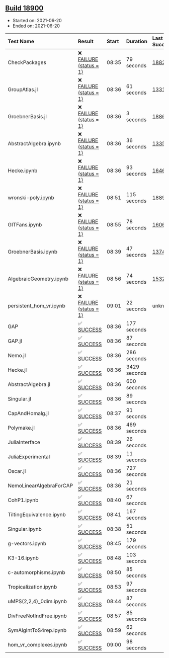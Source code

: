 ## [Build 18900](https://oscarci.mathematik.uni-kl.de/job/oscar/18900/)

* Started on: 2021-06-20
* Ended on: 2021-06-20

| Test Name    | Result | Start | Duration | Last Success | First Failure |
|:-------------|:-------|:------|:---------|:-------------|:--------------|
| CheckPackages | ❌ [FAILURE (status = 1)](https://oscarci.mathematik.uni-kl.de/job/oscar/18900/artifact/logs/build-18900/CheckPackages.log) | 08:35 | 79 seconds | [18822](https://oscarci.mathematik.uni-kl.de/job/oscar/18822/) | [18823](https://oscarci.mathematik.uni-kl.de/job/oscar/18823/) |
| GroupAtlas.jl | ❌ [FAILURE (status = 1)](https://oscarci.mathematik.uni-kl.de/job/oscar/18900/artifact/logs/build-18900/GroupAtlas.jl.log) | 08:36 | 61 seconds | [13311](https://oscarci.mathematik.uni-kl.de/job/oscar/13311/) | [13312](https://oscarci.mathematik.uni-kl.de/job/oscar/13312/) |
| GroebnerBasis.jl | ❌ [FAILURE (status = 1)](https://oscarci.mathematik.uni-kl.de/job/oscar/18900/artifact/logs/build-18900/GroebnerBasis.jl.log) | 08:36 | 3 seconds | [18864](https://oscarci.mathematik.uni-kl.de/job/oscar/18864/) | [18865](https://oscarci.mathematik.uni-kl.de/job/oscar/18865/) |
| AbstractAlgebra.ipynb | ❌ [FAILURE (status = 1)](https://oscarci.mathematik.uni-kl.de/job/oscar/18900/artifact/logs/build-18900/AbstractAlgebra.ipynb.log) | 08:36 | 36 seconds | [13355](https://oscarci.mathematik.uni-kl.de/job/oscar/13355/) | [13356](https://oscarci.mathematik.uni-kl.de/job/oscar/13356/) |
| Hecke.ipynb | ❌ [FAILURE (status = 1)](https://oscarci.mathematik.uni-kl.de/job/oscar/18900/artifact/logs/build-18900/Hecke.ipynb.log) | 08:36 | 93 seconds | [16463](https://oscarci.mathematik.uni-kl.de/job/oscar/16463/) | [16464](https://oscarci.mathematik.uni-kl.de/job/oscar/16464/) |
| wronski-poly.ipynb | ❌ [FAILURE (status = 1)](https://oscarci.mathematik.uni-kl.de/job/oscar/18900/artifact/logs/build-18900/wronski-poly.ipynb.log) | 08:51 | 115 seconds | [18899](https://oscarci.mathematik.uni-kl.de/job/oscar/18899/) | [18900](https://oscarci.mathematik.uni-kl.de/job/oscar/18900/) |
| GITFans.ipynb | ❌ [FAILURE (status = 1)](https://oscarci.mathematik.uni-kl.de/job/oscar/18900/artifact/logs/build-18900/GITFans.ipynb.log) | 08:55 | 78 seconds | [16068](https://oscarci.mathematik.uni-kl.de/job/oscar/16068/) | [16069](https://oscarci.mathematik.uni-kl.de/job/oscar/16069/) |
| GroebnerBasis.ipynb | ❌ [FAILURE (status = 1)](https://oscarci.mathematik.uni-kl.de/job/oscar/18900/artifact/logs/build-18900/GroebnerBasis.ipynb.log) | 08:39 | 47 seconds | [13748](https://oscarci.mathematik.uni-kl.de/job/oscar/13748/) | [13749](https://oscarci.mathematik.uni-kl.de/job/oscar/13749/) |
| AlgebraicGeometry.ipynb | ❌ [FAILURE (status = 1)](https://oscarci.mathematik.uni-kl.de/job/oscar/18900/artifact/logs/build-18900/AlgebraicGeometry.ipynb.log) | 08:56 | 74 seconds | [15322](https://oscarci.mathematik.uni-kl.de/job/oscar/15322/) | [15323](https://oscarci.mathematik.uni-kl.de/job/oscar/15323/) |
| persistent_hom_vr.ipynb | ❌ [FAILURE (status = 1)](https://oscarci.mathematik.uni-kl.de/job/oscar/18900/artifact/logs/build-18900/persistent_hom_vr.ipynb.log) | 09:01 | 22 seconds | unknown | unknown |
| GAP | ✅ [SUCCESS](https://oscarci.mathematik.uni-kl.de/job/oscar/18900/artifact/logs/build-18900/GAP.log) | 08:36 | 177 seconds |  |  |
| GAP.jl | ✅ [SUCCESS](https://oscarci.mathematik.uni-kl.de/job/oscar/18900/artifact/logs/build-18900/GAP.jl.log) | 08:36 | 87 seconds |  |  |
| Nemo.jl | ✅ [SUCCESS](https://oscarci.mathematik.uni-kl.de/job/oscar/18900/artifact/logs/build-18900/Nemo.jl.log) | 08:36 | 286 seconds |  |  |
| Hecke.jl | ✅ [SUCCESS](https://oscarci.mathematik.uni-kl.de/job/oscar/18900/artifact/logs/build-18900/Hecke.jl.log) | 08:36 | 3429 seconds |  |  |
| AbstractAlgebra.jl | ✅ [SUCCESS](https://oscarci.mathematik.uni-kl.de/job/oscar/18900/artifact/logs/build-18900/AbstractAlgebra.jl.log) | 08:36 | 600 seconds |  |  |
| Singular.jl | ✅ [SUCCESS](https://oscarci.mathematik.uni-kl.de/job/oscar/18900/artifact/logs/build-18900/Singular.jl.log) | 08:36 | 89 seconds |  |  |
| CapAndHomalg.jl | ✅ [SUCCESS](https://oscarci.mathematik.uni-kl.de/job/oscar/18900/artifact/logs/build-18900/CapAndHomalg.jl.log) | 08:37 | 91 seconds |  |  |
| Polymake.jl | ✅ [SUCCESS](https://oscarci.mathematik.uni-kl.de/job/oscar/18900/artifact/logs/build-18900/Polymake.jl.log) | 08:36 | 469 seconds |  |  |
| JuliaInterface | ✅ [SUCCESS](https://oscarci.mathematik.uni-kl.de/job/oscar/18900/artifact/logs/build-18900/JuliaInterface.log) | 08:39 | 26 seconds |  |  |
| JuliaExperimental | ✅ [SUCCESS](https://oscarci.mathematik.uni-kl.de/job/oscar/18900/artifact/logs/build-18900/JuliaExperimental.log) | 08:39 | 11 seconds |  |  |
| Oscar.jl | ✅ [SUCCESS](https://oscarci.mathematik.uni-kl.de/job/oscar/18900/artifact/logs/build-18900/Oscar.jl.log) | 08:36 | 727 seconds |  |  |
| NemoLinearAlgebraForCAP | ✅ [SUCCESS](https://oscarci.mathematik.uni-kl.de/job/oscar/18900/artifact/logs/build-18900/NemoLinearAlgebraForCAP.log) | 08:36 | 21 seconds |  |  |
| CohP1.ipynb | ✅ [SUCCESS](https://oscarci.mathematik.uni-kl.de/job/oscar/18900/artifact/logs/build-18900/CohP1.ipynb.log) | 08:40 | 67 seconds |  |  |
| TiltingEquivalence.ipynb | ✅ [SUCCESS](https://oscarci.mathematik.uni-kl.de/job/oscar/18900/artifact/logs/build-18900/TiltingEquivalence.ipynb.log) | 08:41 | 167 seconds |  |  |
| Singular.ipynb | ✅ [SUCCESS](https://oscarci.mathematik.uni-kl.de/job/oscar/18900/artifact/logs/build-18900/Singular.ipynb.log) | 08:38 | 51 seconds |  |  |
| g-vectors.ipynb | ✅ [SUCCESS](https://oscarci.mathematik.uni-kl.de/job/oscar/18900/artifact/logs/build-18900/g-vectors.ipynb.log) | 08:45 | 179 seconds |  |  |
| K3-16.ipynb | ✅ [SUCCESS](https://oscarci.mathematik.uni-kl.de/job/oscar/18900/artifact/logs/build-18900/K3-16.ipynb.log) | 08:48 | 103 seconds |  |  |
| c-automorphisms.ipynb | ✅ [SUCCESS](https://oscarci.mathematik.uni-kl.de/job/oscar/18900/artifact/logs/build-18900/c-automorphisms.ipynb.log) | 08:50 | 85 seconds |  |  |
| Tropicalization.ipynb | ✅ [SUCCESS](https://oscarci.mathematik.uni-kl.de/job/oscar/18900/artifact/logs/build-18900/Tropicalization.ipynb.log) | 08:53 | 97 seconds |  |  |
| uMPS(2,2,4)_0dim.ipynb | ✅ [SUCCESS](https://oscarci.mathematik.uni-kl.de/job/oscar/18900/artifact/logs/build-18900/uMPS-2-2-4-_0dim.ipynb.log) | 08:44 | 87 seconds |  |  |
| DivFreeNotIndFree.ipynb | ✅ [SUCCESS](https://oscarci.mathematik.uni-kl.de/job/oscar/18900/artifact/logs/build-18900/DivFreeNotIndFree.ipynb.log) | 08:57 | 85 seconds |  |  |
| SymAlgIntToS4rep.ipynb | ✅ [SUCCESS](https://oscarci.mathematik.uni-kl.de/job/oscar/18900/artifact/logs/build-18900/SymAlgIntToS4rep.ipynb.log) | 08:59 | 62 seconds |  |  |
| hom_vr_complexes.ipynb | ✅ [SUCCESS](https://oscarci.mathematik.uni-kl.de/job/oscar/18900/artifact/logs/build-18900/hom_vr_complexes.ipynb.log) | 09:00 | 98 seconds |  |  |
